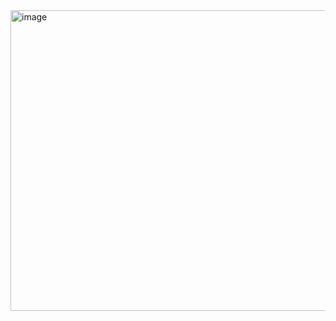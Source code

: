 <img width="797" height="481" alt="image" src="https://github.com/user-attachments/assets/5aca7074-234a-4040-8829-110ebfd15330" />
